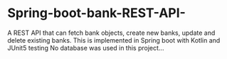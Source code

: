 # Spring-boot-bank-REST-API-
A REST API that can fetch bank objects, create new banks, update and delete existing banks. This is implemented in Spring boot with Kotlin and JUnit5 testing
No database was used in this project...

